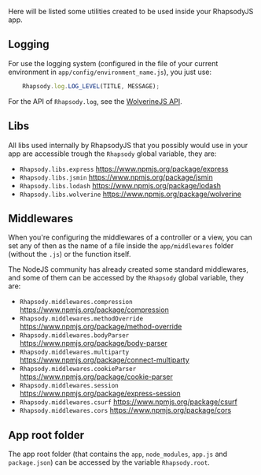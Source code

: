 Here will be listed some utilities created to be used inside your RhapsodyJS app.

## Logging

For use the logging system (configured in the file of your current environment in `app/config/environment_name.js`), you just use:

```js
	Rhapsody.log.LOG_LEVEL(TITLE, MESSAGE);
```

For the API of `Rhapsody.log`, see the [WolverineJS API](https://www.npmjs.org/package/wolverine).

## Libs

All libs used internally by RhapsodyJS that you possibly would use in your app are accessible trough the `Rhapsody` global variable, they are:

* `Rhapsody.libs.express` https://www.npmjs.org/package/express
* `Rhapsody.libs.jsmin` https://www.npmjs.org/package/jsmin
* `Rhapsody.libs.lodash` https://www.npmjs.org/package/lodash
* `Rhapsody.libs.wolverine` https://www.npmjs.org/package/wolverine

## Middlewares

When you're configuring the middlewares of a controller or a view, you can set any of then as the name of a file inside the `app/middlewares` folder (without the `.js`) or the function itself.

The NodeJS community has already created some standard middlewares, and some of them can be accessed by the `Rhapsody` global variable, they are:

* `Rhapsody.middlewares.compression` https://www.npmjs.org/package/compression
* `Rhapsody.middlewares.methodOverride` https://www.npmjs.org/package/method-override
* `Rhapsody.middlewares.bodyParser` https://www.npmjs.org/package/body-parser
* `Rhapsody.middlewares.multiparty` https://www.npmjs.org/package/connect-multiparty
* `Rhapsody.middlewares.cookieParser` https://www.npmjs.org/package/cookie-parser
* `Rhapsody.middlewares.session` https://www.npmjs.org/package/express-session
* `Rhapsody.middlewares.csurf` https://www.npmjs.org/package/csurf
* `Rhapsody.middlewares.cors` https://www.npmjs.org/package/cors

## App root folder

The app root folder (that contains the `app`, `node_modules`, `app.js` and `package.json`) can be accessed by the variable `Rhapsody.root`.